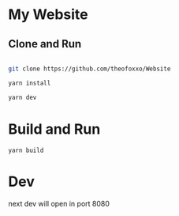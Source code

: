 # My Website

## Clone and Run

```bash

git clone https://github.com/theofoxxo/Website

yarn install

yarn dev
```

# Build and Run
 ```
 yarn build
 ```

# Dev
next dev will open in port 8080
 
